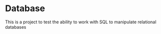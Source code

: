# Database
This is a project to test the ability to work with SQL to manipulate relational databases
